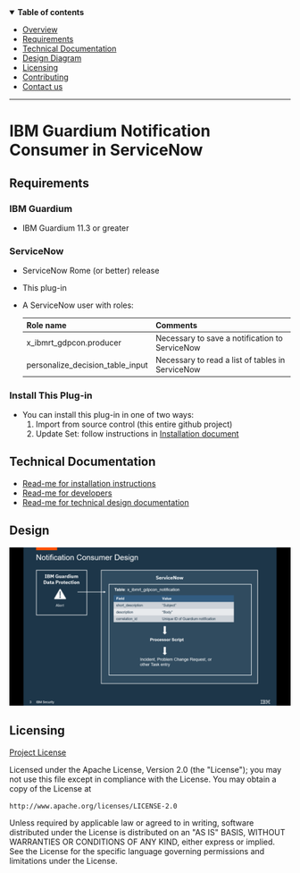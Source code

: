 <details open="open">
  <summary><b>Table of contents</b></summary>

  - [Overview](#overview)
  - [Requirements](#requirements)
  - [Technical Documentation](#technical-documentation)
  - [Design Diagram](#design)
  - [Licensing](#licensing)
  - [Contributing](CONTRIBUTING.md)
  - [Contact us](issues)

</details>

<hr/>

# IBM Guardium Notification Consumer in ServiceNow

## Requirements

### IBM Guardium
- IBM Guardium 11.3 or greater


### ServiceNow
- ServiceNow Rome (or better) release
- This plug-in
- A ServiceNow user with roles: 

  | Role name | Comments |
  | :---      | :--- |
  | x_ibmrt_gdpcon.producer | Necessary to save a notification to ServiceNow |
  | personalize_decision_table_input | Necessary to read a list of tables in ServiceNow |


### Install This Plug-in
- You can install this plug-in in one of two ways:
  1. Import from source control (this entire github project)
  2. Update Set: follow instructions in <a href="../INSTALLATION.md">Installation document</a>


## Technical Documentation

- <a href="../INSTALLATION.md">Read-me for installation instructions</a>
- <a href="../DEVELOPMENT.md">Read-me for developers</a>
- <a href="../DESIGN-DOC.md">Read-me for technical design documentation</a>


## Design

![](../images/nc-design.png)


## Licensing

[Project License](../LICENSE)

Licensed under the Apache License, Version 2.0 (the "License");
you may not use this file except in compliance with the License.
You may obtain a copy of the License at

    http://www.apache.org/licenses/LICENSE-2.0

Unless required by applicable law or agreed to in writing, software
distributed under the License is distributed on an "AS IS" BASIS,
WITHOUT WARRANTIES OR CONDITIONS OF ANY KIND, either express or implied.
See the License for the specific language governing permissions and
limitations under the License.
